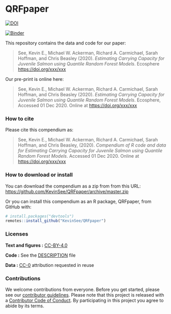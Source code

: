 
<!-- README.md is generated from README.Rmd. Please edit that file -->

# QRFpaper

[![DOI](https://zenodo.org/badge/225946308.svg)](https://zenodo.org/badge/latestdoi/225946308)

[![Binder](https://mybinder.org/badge_logo.svg)](https://mybinder.org/v2/gh/KevinSee/QRFpaper/master?urlpath=rstudio)

This repository contains the data and code for our paper:

> See, Kevin E., Michael W. Ackerman, Richard A. Carmichael, Sarah
> Hoffman, and Chris Beasley (2020). *Estimating Carrying Capacity for
> Juvenile Salmon using Quantile Random Forest Models*. Ecosphere
> <https://doi.org/xxx/xxx>

Our pre-print is online here:

> See, Kevin E., Michael W. Ackerman, Richard A. Carmichael, Sarah
> Hoffman, and Chris Beasley (2020). *Estimating Carrying Capacity for
> Juvenile Salmon using Quantile Random Forest Models*. Ecosphere,
> Accessed 01 Dec 2020. Online at <https://doi.org/xxx/xxx>

### How to cite

Please cite this compendium as:

> See, Kevin E., Michael W. Ackerman, Richard A. Carmichael, Sarah
> Hoffman, and Chris Beasley, (2020). *Compendium of R code and data for
> Estimating Carrying Capacity for Juvenile Salmon using Quantile Random
> Forest Models*. Accessed 01 Dec 2020. Online at
> <https://doi.org/xxx/xxx>

### How to download or install

You can download the compendium as a zip from from this URL:
<https://github.com/KevinSee/QRFpaper/archive/master.zip>

Or you can install this compendium as an R package, QRFpaper, from
GitHub with:

``` r
# install.packages("devtools")
remotes::install_github("KevinSee/QRFpaper")
```

### Licenses

**Text and figures :**
[CC-BY-4.0](http://creativecommons.org/licenses/by/4.0/)

**Code :** See the [DESCRIPTION](DESCRIPTION) file

**Data :** [CC-0](http://creativecommons.org/publicdomain/zero/1.0/)
attribution requested in reuse

### Contributions

We welcome contributions from everyone. Before you get started, please
see our [contributor guidelines](CONTRIBUTING.md). Please note that this
project is released with a [Contributor Code of Conduct](CONDUCT.md). By
participating in this project you agree to abide by its terms.
